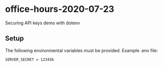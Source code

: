 # office-hours-2020-07-23
Securing API keys demo with dotenv

## Setup

The following environmental variables must be provided. Example .env file:

```
SERVER_SECRET = 123456
```